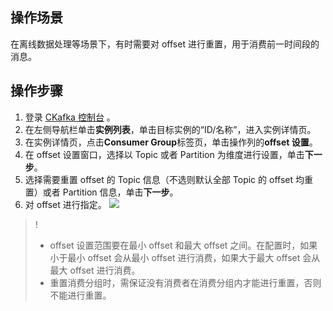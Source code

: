 ## 操作场景

在离线数据处理等场景下，有时需要对 offset 进行重置，用于消费前一时间段的消息。

## 操作步骤

1. 登录 [CKafka 控制台](https://console.cloud.tencent.com/ckafka) 。
2. 在左侧导航栏单击**实例列表**，单击目标实例的“ID/名称”，进入实例详情页。
3. 在实例详情页，点击**Consumer Group**标签页，单击操作列的**offset 设置**。
4. 在 offset 设置窗口，选择以 Topic 或者 Partition 为维度进行设置，单击**下一步**。
5. 选择需要重置 offset 的 Topic 信息（不选则默认全部 Topic 的 offset 均重置）或者 Partition 信息，单击**下一步**。
6. 对 offset 进行指定。
   ![](https://main.qcloudimg.com/raw/dae2ecebbdbf07712be90f3882df892d.png)

>!
>- offset 设置范围要在最小 offset 和最大 offset 之间。在配置时，如果小于最小 offset 会从最小 offset 进行消费，如果大于最大 offset 会从最大 offset 进行消费。
>- 重置消费分组时，需保证没有消费者在消费分组内才能进行重置，否则不能进行重置。
